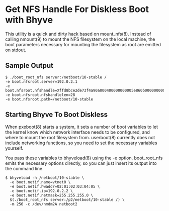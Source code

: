 # Get NFS Handle For Diskless Boot with Bhyve

This utility is a quick and dirty hack based on mount_nfs(8).  Instead
of calling nmount(9) to mount the NFS filesystem on the local machine,
the boot parameters necessary for mounting the filesystem as root are
emitted on stdout.

## Sample Output

````
$ ./boot_root_nfs server:/netboot/10-stable /
-e boot.nfsroot.server=192.0.2.1
-e boot.nfsroot.nfshandle=Xffd8bce2de73f4a90a000400000000005e860b000000000000000000X
-e boot.nfsroot.nfshandlelen=28
-e boot.nfsroot.path=/netboot/10-stable
````

## Starting Bhyve To Boot Diskless

When pxeboot(8) starts a system, it sets a number of boot variables to let
the kernel know which network interface needs to be configured, and where
to mount the root filesystem from.  userboot(8) currently does not include
networking functions, so you need to set the necessary variables yourself.

You pass these variables to bhyveload(8) using the -e option.
boot_root_nfs emits the necessary options directly, so you can just insert
its output into the command line.

````
$ bhyveload -h /netboot/10-stable \
  -e boot.netif.name=vtnet0 \
  -e boot.netif.hwaddr=02:01:02:03:04:05 \
  -e boot.netif.ip=192.0.2.2 \
  -e boot.netif.netmask=255.255.255.0 \
  $(./boot_root_nfs server:/p2/netboot/10-stable /) \
  -m 256 -c /dev/nmdm2A netboot2

````

